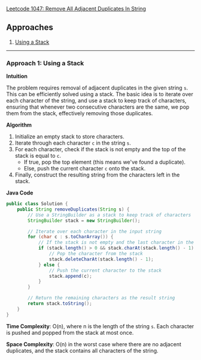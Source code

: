 [Leetcode 1047: Remove All Adjacent Duplicates In String](https://leetcode.com/problems/remove-all-adjacent-duplicates-in-string/)

## Approaches
1. [Using a Stack](#approach-1-using-a-stack)

---

### Approach 1: Using a Stack

**Intuition**

The problem requires removal of adjacent duplicates in the given string `s`. This can be efficiently solved using a stack. The basic idea is to iterate over each character of the string, and use a stack to keep track of characters, ensuring that whenever two consecutive characters are the same, we pop them from the stack, effectively removing those duplicates.

**Algorithm** 
1. Initialize an empty stack to store characters.
2. Iterate through each character `c` in the string `s`.
3. For each character, check if the stack is not empty and the top of the stack is equal to `c`.
   - If true, pop the top element (this means we've found a duplicate).
   - Else, push the current character `c` onto the stack.
4. Finally, construct the resulting string from the characters left in the stack.

**Java Code**
```java
public class Solution {
    public String removeDuplicates(String s) {
        // Use a StringBuilder as a stack to keep track of characters
        StringBuilder stack = new StringBuilder();

        // Iterate over each character in the input string
        for (char c : s.toCharArray()) {
            // If the stack is not empty and the last character in the stack is the same as the current one
            if (stack.length() > 0 && stack.charAt(stack.length() - 1) == c) {
                // Pop the character from the stack
                stack.deleteCharAt(stack.length() - 1);
            } else {
                // Push the current character to the stack
                stack.append(c);
            }
        }

        // Return the remaining characters as the result string
        return stack.toString();
    }
}
```

**Time Complexity**: O(n), where n is the length of the string `s`. Each character is pushed and popped from the stack at most once.

**Space Complexity**: O(n) in the worst case where there are no adjacent duplicates, and the stack contains all characters of the string.

